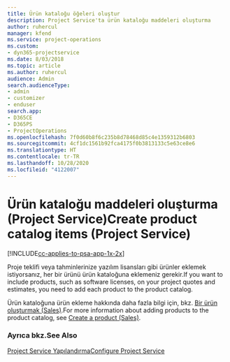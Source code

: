 ```yaml
---
title: Ürün kataloğu öğeleri oluştur
description: Project Service'ta ürün kataloğu maddeleri oluşturma
author: ruhercul
manager: kfend
ms.service: project-operations
ms.custom:
- dyn365-projectservice
ms.date: 8/03/2018
ms.topic: article
ms.author: ruhercul
audience: Admin
search.audienceType:
- admin
- customizer
- enduser
search.app:
- D365CE
- D365PS
- ProjectOperations
ms.openlocfilehash: 7f0d60b8f6c235b8d78468d85c4e1359312b6803
ms.sourcegitcommit: 4cf1dc1561b92fca4175f0b3813133c5e63ce8e6
ms.translationtype: HT
ms.contentlocale: tr-TR
ms.lasthandoff: 10/28/2020
ms.locfileid: "4122007"
---
```

# <a name="create-product-catalog-items-project-service"></a><span data-ttu-id="3d77b-103">Ürün kataloğu maddeleri oluşturma (Project Service)</span><span class="sxs-lookup"><span data-stu-id="3d77b-103">Create product catalog items (Project Service)</span></span>

[!INCLUDE[cc-applies-to-psa-app-1x-2x](../includes/cc-applies-to-psa-app-1x-2x.md)]

<span data-ttu-id="3d77b-104">Proje teklifi veya tahminlerinize yazılım lisansları gibi ürünler eklemek istiyorsanız, her bir ürünü ürün kataloğuna eklemeniz gerekir.</span><span class="sxs-lookup"><span data-stu-id="3d77b-104">If you want to include products, such as software licenses, on your project quotes and estimates, you need to add each product to the product catalog.</span></span>  
  
 <span data-ttu-id="3d77b-105">Ürün kataloğuna ürün ekleme hakkında daha fazla bilgi için, bkz. [Bir ürün oluşturmak (Sales)](https://docs.microsoft.com/dynamics365/sales-enterprise/create-product-sales).</span><span class="sxs-lookup"><span data-stu-id="3d77b-105">For more information about adding products to the product catalog, see [Create a product (Sales)](https://docs.microsoft.com/dynamics365/sales-enterprise/create-product-sales).</span></span>  
  
### <a name="see-also"></a><span data-ttu-id="3d77b-106">Ayrıca bkz.</span><span class="sxs-lookup"><span data-stu-id="3d77b-106">See Also</span></span>  
 [<span data-ttu-id="3d77b-107">Project Service Yapılandırma</span><span class="sxs-lookup"><span data-stu-id="3d77b-107">Configure Project Service</span></span>](../psa/configure.md)

